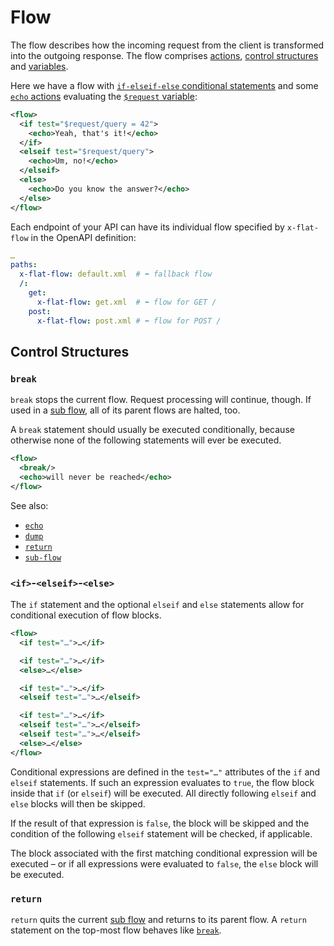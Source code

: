 # Flow

The flow describes how the incoming request from the client is transformed into the outgoing response.
The flow comprises [actions](actions.md), [control structures](#control-structures) and [variables](variables.md).

Here we have a flow with [`if-elseif-else` conditional statements](#if-elseif-else) and some [`echo` actions](actions/echo.md) evaluating the [`$request` variable](variables.md):

```xml
<flow>
  <if test="$request/query = 42">
    <echo>Yeah, that's it!</echo>
  </if>
  <elseif test="$request/query">
    <echo>Um, no!</echo>
  </elseif>
  <else>
    <echo>Do you know the answer?</echo>
  </else>
</flow>
```

Each endpoint of your API can have its individual flow specified by `x-flat-flow` in the OpenAPI definition:

```yaml
…
paths:
  x-flat-flow: default.xml  # ⬅ fallback flow
  /:
    get:
      x-flat-flow: get.xml  # ⬅ flow for GET /
    post:
      x-flat-flow: post.xml # ⬅ flow for POST /
```

## Control Structures

### `break`

`break` stops the current flow. Request processing will continue, though.
If used in a [sub flow](actions/sub-flow.md), all of its parent flows are halted, too.

A `break` statement should usually be executed conditionally, because otherwise
none of the following statements will ever be executed.

```xml
<flow>
  <break/>
  <echo>will never be reached</echo>
</flow>
```

See also:
 * [`echo`](actions/echo.md)
 * [`dump`](actions/dump.md)
 * [`return`](#return)
 * [`sub-flow`](actions/sub-flow.md)


### `<if>`-`<elseif>`-`<else>`

The `if` statement and the optional `elseif` and `else` statements allow for conditional execution of flow blocks.

```xml
<flow>
  <if test="…">…</if>

  <if test="…">…</if>
  <else>…</else>

  <if test="…">…</if>
  <elseif test="…">…</elseif>

  <if test="…">…</if>
  <elseif test="…">…</elseif>
  <elseif test="…">…</elseif>
  <else>…</else>
</flow>
```

Conditional expressions are defined in the `test="…"` attributes of the `if` and `elseif` statements.
If such an expression evaluates to `true`, the flow block inside that `if` (or `elseif`) will be executed. All directly following `elseif` and `else` blocks will then be skipped.

If the result of that expression is `false`, the block will be skipped and the condition of the following `elseif` statement will be checked, if applicable.

The block associated with the first matching conditional expression will be executed – or if all  expressions were evaluated to `false`, the `else` block will be executed.

### `return`

`return` quits the current [sub flow](actions/sub-flow.md) and returns to its parent flow.
A `return` statement on the top-most flow behaves like [`break`](#break).
